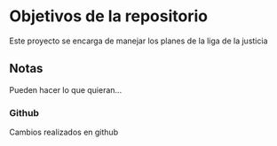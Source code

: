 # Objetivos de la repositorio

Este proyecto se encarga de manejar los planes de la liga de la justicia


## Notas
Pueden hacer lo que quieran...

### Github
Cambios  realizados en github

